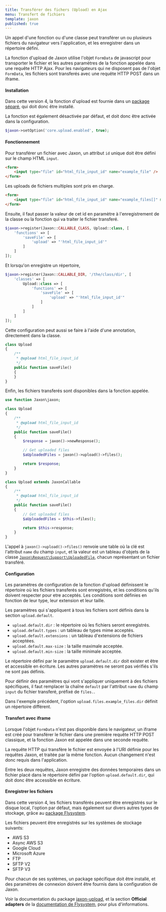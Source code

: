 ```yaml
---
title: Transférer des fichers (Upload) en Ajax
menu: Transfert de fichiers
template: jaxon
published: true
---
```


Un appel d'une fonction ou d'une classe peut transférer un ou plusieurs fichiers du navigateur vers l'application, et les enregistrer dans un répertoire défini.

La fonction d'upload de Jaxon utilise l'objet `FormData` de javascript pour transporter le fichier et les autres paramètres de la fonction appelée dans une requête HTTP Ajax.
Pour les navigateurs qui ne disposent pas de l'objet `FormData`, les fichiers sont transferés avec une requête HTTP POST dans un iframe.

#### Installation

Dans cette version 4, la fonction d'upload est fournie dans un [package séparé](https://github.com/jaxon-php/jaxon-upload), qui doit donc être installé.

La fonction est également désactivée par défaut, et doit donc être activée dans la configuration.

```php
$jaxon->setOption('core.upload.enabled', true);
```

#### Fonctionnement

Pour transférer un fichier avec Jaxon, un attribut `id` unique doit être défini sur le champ HTML `input`.

```html
<form>
    <input type="file" id="html_file_input_id" name="example_file" />
</form>
```

Les uploads de fichiers multiples sont pris en charge.

```html
<form>
    <input type="file" id="html_file_input_id" name="example_files[]" multiple="multiple" />
</form>
```

Ensuite, il faut passer la valeur de cet id en paramètre à l'enregistrement de la classe ou la fonction qui va traiter le fichier transferé.

```php
$jaxon->register(Jaxon::CALLABLE_CLASS, Upload::class, [
    'functions' => [
        'saveFile' => [
            'upload' => "'html_file_input_id'"
        ]
    ]
]);
```

Et lorsqu'on enregistre un répertoire,

```php
$jaxon->register(Jaxon::CALLABLE_DIR, '/the/class/dir', [
    'classes' => [
        Upload::class => [
            'functions' => [
                'saveFile' => [
                    'upload' => "'html_file_input_id'"
                ]
            ]
        ]
    ]
]);
```

Cette configuration peut aussi se faire à l'aide d'une annotation, directement dans la classe.

```php
class Upload
{
    /**
     * @upload html_file_input_id
     */
    public function saveFile()
    {
    }
}
```

Enfin, les fichiers transferés sont disponibles dans la fonction appelée.

```php
use function Jaxon\jaxon;

class Upload
{
    /**
     * @upload html_file_input_id
     */
    public function saveFile()
    {
        $response = jaxon()->newResponse();

        // Get uploaded files
        $aUploadedFiles = jaxon()->upload()->files();

        return $response;
    }
}
```

```php
class Upload extends JaxonCallable
{
    /**
     * @upload html_file_input_id
     */
    public function saveFile()
    {
        // Get uploaded files
        $aUploadedFiles = $this->files();

        return $this->response;
    }
}
```

L'appel à `jaxon()->upload()->files()` renvoie une table où la clé est l'attribut `name` du champ `input`, et la valeur est un tableau d'objets de la classe [`Jaxon\Request\Support\UploadedFile`](https://github.com/jaxon-php/jaxon-core/blob/master/src/Request/Support/UploadedFile.php), chacun représentant un fichier transféré.

#### Configuration

Les paramètres de configuration de la fonction d'upload définissent le répertoire où les fichiers transferés sont enregistrés, et les conditions qu'ils doivent respecter pour etre acceptés.
Les conditions sont définies en fonction de leur type, leur extension et leur taille.

Les paramètres qui s'appliquent à tous les fichiers sont définis dans la section `upload.default`.

- `upload.default.dir` : le répertoire où les fichiers seront enregistrés.
- `upload.default.types` : un tableau de types mime acceptés.
- `upload.default.extensions` : un tableau d'extensions de fichiers acceptées.
- `upload.default.max-size` : la taille maximale acceptée.
- `upload.default.min-size` : la taille minimale acceptée.

Le répertoire défini par le paramètre `upload.default.dir` doit exister et être et accessible en écriture.
Les autres paramètres ne seront pas vérifiés s'ils ne sont pas définis.

Pour définir des paramètres qui vont s'appliquer uniquement à des fichiers spécifiques, il faut remplacer la chaîne `default` par l'attribut `name` du champ `input` du fichier transferé, préfixé de `files.`.

Dans l'exemple précédent, l'option `upload.files.example_files.dir` définit un répertoire différent.

#### Transfert avec iframe

Lorsque l'objet `FormData` n'est pas disponible dans le navigateur, un iframe est créé pour transférer le fichier dans une première requête HTTP POST classique, et la fonction Jaxon est appelée dans une seconde requête.

La requête HTTP qui transfère le fichier est envoyée à l'URI définie pour les requêtes Jaxon, et traitée par la même fonction.
Aucun changement n'est donc requis dans l'application.

Entre les deux requêtes, Jaxon enregistre des données temporaires dans un fichier placé dans le répertoire défini par l'option `upload.default.dir`, qui doit donc être accessible en écriture.

#### Enregistrer les fichiers

Dans cette version 4, les fichiers transférés peuvent être enregistrés sur le disque local, l'option par défaut, mais également sur divers autres types de stockage, grâce au [package Flysystem](https://flysystem.thephpleague.com).

Les fichiers peuvent être enregistrés sur les systèmes de stockage suivants:
- AWS S3
- Async AWS S3
- Google Cloud
- Microsoft Azure
- FTP
- SFTP V2
- SFTP V3

Pour chacun de ses systèmes, un package spécifique doit être installé, et des paramètres de connexion doivent être fournis dans la configuration de Jaxon.

Voir la documentation du package  [jaxon-upload](https://github.com/jaxon-php/jaxon-upload), et la section **Official adapters** de la [documentation de Flysystem](https://flysystem.thephpleague.com/docs/), pour plus d'informations.

